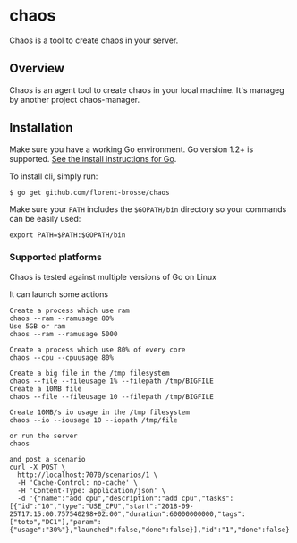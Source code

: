 chaos
===

Chaos is a tool to create chaos in your server.


## Overview

Chaos is an agent tool to create chaos in your local machine. It's manageg by another project chaos-manager.

## Installation

Make sure you have a working Go environment.  Go version 1.2+ is supported.  [See
the install instructions for Go](http://golang.org/doc/install.html).

To install cli, simply run:
```
$ go get github.com/florent-brosse/chaos
```

Make sure your `PATH` includes the `$GOPATH/bin` directory so your commands can
be easily used:
```
export PATH=$PATH:$GOPATH/bin
```

### Supported platforms

Chaos is tested against multiple versions of Go on Linux

It can launch some actions
```
Create a process which use ram
chaos --ram --ramusage 80%
Use 5GB or ram
chaos --ram --ramusage 5000
```
```
Create a process which use 80% of every core
chaos --cpu --cpuusage 80%
```

```
Create a big file in the /tmp filesystem
chaos --file --fileusage 1% --filepath /tmp/BIGFILE
Create a 10MB file
chaos --file --fileusage 10 --filepath /tmp/BIGFILE
```
```
Create 10MB/s io usage in the /tmp filesystem
chaos --io --iousage 10 --iopath /tmp/file
```

```
or run the server
chaos

and post a scenario
curl -X POST \
  http://localhost:7070/scenarios/1 \
  -H 'Cache-Control: no-cache' \
  -H 'Content-Type: application/json' \
  -d '{"name":"add cpu","description":"add cpu","tasks":[{"id":"10","type":"USE_CPU","start":"2018-09-25T17:15:00.757540298+02:00","duration":60000000000,"tags":["toto","DC1"],"param":{"usage":"30%"},"launched":false,"done":false}],"id":"1","done":false}'
```